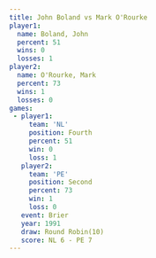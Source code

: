 ```yaml
---
title: John Boland vs Mark O'Rourke
player1:              
  name: Boland, John  
  percent: 51         
  wins: 0             
  losses: 1           
player2:              
  name: O'Rourke, Mark
  percent: 73         
  wins: 1             
  losses: 0           
games:
 - player1:          
     team: 'NL'      
     position: Fourth
     percent: 51     
     win: 0          
     loss: 1         
   player2:          
     team: 'PE'      
     position: Second
     percent: 73     
     win: 1          
     loss: 0         
   event: Brier         
   year: 1991           
   draw: Round Robin(10)
   score: NL 6 - PE 7   
---
```

